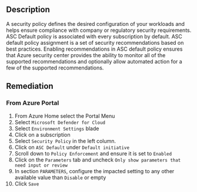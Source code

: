 ## Description

A security policy defines the desired configuration of your workloads and helps ensure compliance with company or regulatory security requirements. ASC Default policy is associated with every subscription by default. ASC default policy assignment is a set of security recommendations based on best practices. Enabling recommendations in ASC default policy ensures that Azure security center provides the ability to monitor all of the supported recommendations and optionally allow automated action for a few of the
supported recommendations.

## Remediation

### From Azure Portal

  1. From Azure Home select the Portal Menu
  2. Select `Microsoft Defender for Cloud`
  3. Select `Environment Settings` blade
  4. Click on a subscription
  5. Select `Security Policy` in the left column.
  6. Click on `ASC Default` under `Default initiative`
  7. Scroll down to `Policy Enforcement` and ensure it is set to `Enabled`
  8. Click on the `Parameters` tab and uncheck `Only show parameters that need input or review`
  9. In section `PARAMETERS`, configure the impacted setting to any other available value than `Disable` or empty
 10. Click `Save`